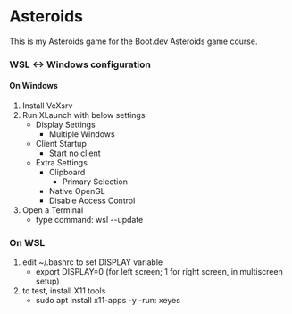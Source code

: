 # Asteroids

This is my Asteroids game for the Boot.dev Asteroids game course.


### WSL <-> Windows configuration

#### On Windows

1. Install VcXsrv
2. Run XLaunch with below settings
    - Display Settings
        - Multiple Windows
    - Client Startup
        - Start no client
    - Extra Settings
        - Clipboard
            - Primary Selection
        - Native OpenGL
        - Disable Access Control
3. Open a Terminal
    - type command: wsl --update

### On WSL

1. edit ~/.bashrc to set DISPLAY variable
    - export DISPLAY=0 (for left screen; 1 for right screen, in multiscreen setup)
2. to test, install X11 tools
    - sudo apt install x11-apps -y
    -run: xeyes